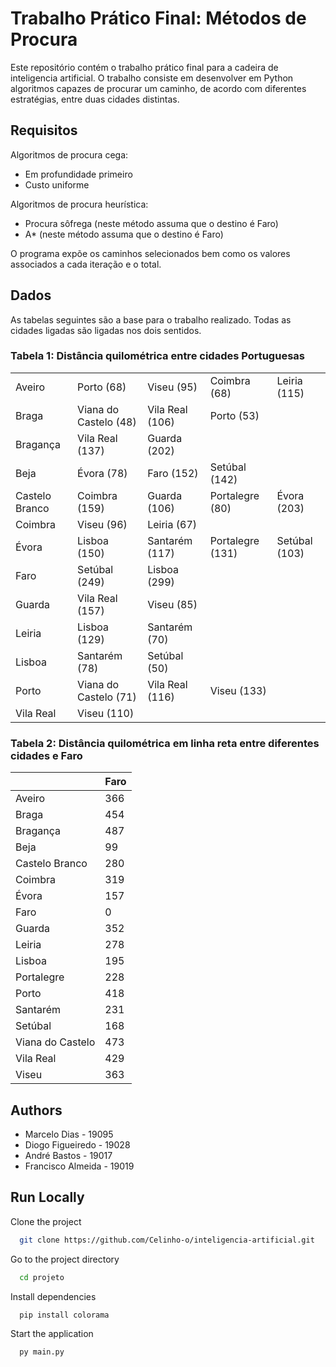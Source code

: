 
# Trabalho Prático Final: Métodos de Procura

Este repositório contém o trabalho prático final para a cadeira de inteligencia artificial. O trabalho consiste em desenvolver em Python algoritmos capazes de procurar um caminho, de acordo com diferentes estratégias, entre duas cidades distintas.

## Requisitos
Algoritmos de procura cega:
- Em profundidade primeiro
- Custo uniforme

Algoritmos de procura heurística:
- Procura sôfrega (neste método assuma que o destino é Faro)
- A* (neste método assuma que o destino é Faro)

O programa expõe os caminhos selecionados bem como os valores associados a cada iteração e o total.

## Dados

As tabelas seguintes são a base para o trabalho realizado. Todas as cidades ligadas são ligadas nos dois sentidos.

### Tabela 1: Distância quilométrica entre cidades Portuguesas 
| | | | | |
|-|-|-|-|-|
| Aveiro | Porto (68) | Viseu (95) | Coimbra (68) | Leiria (115) |
| Braga | Viana do Castelo (48) | Vila Real (106) | Porto (53) | |
| Bragança | Vila Real (137) | Guarda (202) | | |
| Beja | Évora (78) | Faro (152) | Setúbal (142) | |
| Castelo Branco | Coimbra (159) | Guarda (106) | Portalegre (80) | Évora (203) |
| Coimbra | Viseu (96) | Leiria (67) | | |
| Évora | Lisboa (150) | Santarém (117) | Portalegre (131) | Setúbal (103) |
| Faro | Setúbal (249) | Lisboa (299) | | |
| Guarda | Vila Real (157) | Viseu (85) | | |
| Leiria | Lisboa (129) | Santarém (70) | | |
| Lisboa | Santarém (78) | Setúbal (50) | | |
| Porto | Viana do Castelo (71) | Vila Real (116) | Viseu (133) | |
| Vila Real | Viseu (110) | | | |

### Tabela 2: Distância quilométrica em linha reta entre diferentes cidades e Faro

| | Faro |
| - | -|
| Aveiro | 366 |
| Braga  | 454 |
| Bragança | 487 |
| Beja  | 99 |
| Castelo Branco | 280 |
| Coimbra | 319 |
| Évora | 157 |
| Faro | 0 |
| Guarda | 352 |
| Leiria | 278 |
| Lisboa | 195 |
| Portalegre | 228 |
| Porto | 418 |
| Santarém | 231 |
| Setúbal | 168 |
| Viana do Castelo | 473 |
| Vila Real | 429 |
| Viseu | 363 |

## Authors

- Marcelo Dias - 19095
- Diogo Figueiredo - 19028
- André Bastos - 19017
- Francisco Almeida - 19019


## Run Locally

Clone the project

```bash
  git clone https://github.com/Celinho-o/inteligencia-artificial.git
```

Go to the project directory

```bash
  cd projeto
```
Install dependencies

```bash
  pip install colorama
```

Start the application

```bash
  py main.py
```

